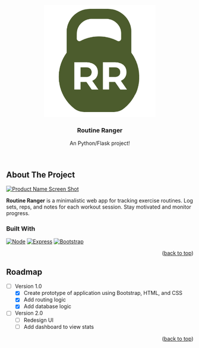 <a name="readme-top"></a>


<!-- PROJECT LOGO -->
<br />
<div align="center">
  <a href="https://github.com/othneildrew/Best-README-Template">
    <img src="static/images/logo-olive.png" alt="Logo" width="300px" height="">
  </a>

  <h3 align="center">Routine Ranger</h3>

  <p align="center">
    An Python/Flask project!
    <br />
    <br />
    <br />
  </p>
</div>



<!-- TABLE OF CONTENTS --



<!-- ABOUT THE PROJECT -->
## About The Project

[![Product Name Screen Shot][product-screenshot]](https://example.com)

 **Routine Ranger**  is a minimalistic web app for tracking exercise routines. Log sets, reps, and notes for each workout session. Stay motivated and monitor progress.






### Built With

[![Node][Node.js]][Node-url]
[![Express][Express.js]][Express-url]
[![Bootstrap][Bootstrap.com]][Bootstrap-url]

<p align="right">(<a href="#readme-top">back to top</a>)</p>

<!-- ROADMAP -->
## Roadmap

- [ ] Version 1.0   
    - [x] Create prototype of application using Bootstrap, HTML, and CSS
    - [x] Add routing logic
    - [x] Add database logic
- [ ] Version 2.0 
    - [ ] Redesign UI
    - [ ] Add dashboard to view stats

<p align="right">(<a href="#readme-top">back to top</a>)</p>

<!-- GETTING STARTED
## Getting Started

To get a local copy up and running follow these simple steps.

### Prerequisites

This is an example of how to list things you need to use the software and how to install them.
* npm
  ```sh
  npm install npm@latest -g
  ```

### Installation

Below is an example of how you can instruct your audience on installing and setting up your app. This template doesn't rely on any external dependencies or services.

1. Clone the repo
   ```sh
   git clone https://github.com/your_username_/Project-Name.git
   ```
2. Install NPM packages
   ```sh
   npm install
   ```
<!-- 4. Enter your API in `config.js`
   ```js
   const API_KEY = 'ENTER YOUR API';
   ``` -->


<!-- MARKDOWN LINKS & IMAGES -->
<!-- https://www.markdownguide.org/basic-syntax/#reference-style-links -->
[product-screenshot]: static/images/screenshot.png
[Node.js]: https://img.shields.io/badge/python-F6CF43?style=for-the-badge&logo=python&logoColor=366D9C
[Node-url]: https://www.python.org/
[Express.js]: https://img.shields.io/badge/Flask-ffffff?style=for-the-badge&logo=flask&logoColor=A20B0B
[Express-url]: https://expressjs.com
[Bootstrap.com]: https://img.shields.io/badge/Bootstrap-563D7C?style=for-the-badge&logo=bootstrap&logoColor=white
[Bootstrap-url]: https://getbootstrap.com